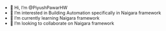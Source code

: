 - 👋 Hi, I’m @PiyushPawarHW
- 👀 I’m interested in Building Automation specifically in Naigara framework
- 🌱 I’m currently learning  Naigara framework
- 💞️ I’m looking to collaborate on  Naigara framework
  

<!---
PiyushPawarHW/PiyushPawarHW is a ✨ special ✨ repository because its `README.md` (this file) appears on your GitHub profile.
You can click the Preview link to take a look at your changes.
--->
